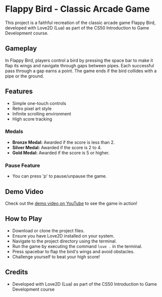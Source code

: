 # Flappy Bird - Classic Arcade Game

This project is a faithful recreation of the classic arcade game Flappy Bird, developed with Love2D (Lua) as part of the CS50 Introduction to Game Development course.

## Gameplay
In Flappy Bird, players control a bird by pressing the space bar to make it flap its wings and navigate through gaps between pipes. Each successful pass through a gap earns a point. The game ends if the bird collides with a pipe or the ground.

## Features
- Simple one-touch controls
- Retro pixel art style
- Infinite scrolling environment
- High score tracking

### Medals
- **Bronze Medal:** Awarded if the score is less than 2.
- **Silver Medal:** Awarded if the score is 2 to 4.
- **Gold Medal:** Awarded if the score is 5 or higher.

### Pause Feature
- You can press 'p' to pause/unpause the game.

## Demo Video
Check out the [demo video on YouTube](https://www.youtube.com/watch?v=7nNj2RPzQzM&t=2s) to see the game in action!

## How to Play
- Download or clone the project files.
- Ensure you have Love2D installed on your system.
- Navigate to the project directory using the terminal.
- Run the game by executing the command `love .` in the terminal.
- Press spacebar to flap the bird's wings and avoid obstacles.
- Challenge yourself to beat your high score!

## Credits
- Developed with Love2D (Lua) as part of the CS50 Introduction to Game Development course

